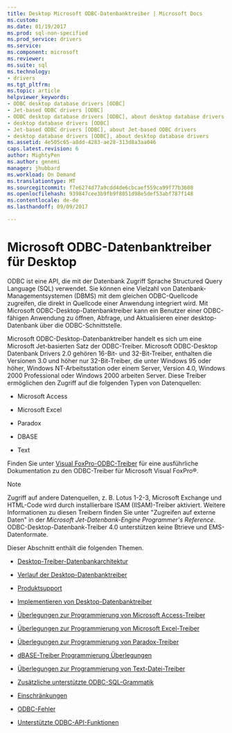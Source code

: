 ```yaml
---
title: Desktop Microsoft ODBC-Datenbanktreiber | Microsoft Docs
ms.custom: 
ms.date: 01/19/2017
ms.prod: sql-non-specified
ms.prod_service: drivers
ms.service: 
ms.component: microsoft
ms.reviewer: 
ms.suite: sql
ms.technology:
- drivers
ms.tgt_pltfrm: 
ms.topic: article
helpviewer_keywords:
- ODBC desktop database drivers [ODBC]
- Jet-based ODBC drivers [ODBC]
- ODBC desktop database drivers [ODBC], about desktop database drivers
- desktop database drivers [ODBC]
- Jet-based ODBC drivers [ODBC], about Jet-based ODBC drivers
- desktop database drivers [ODBC], about desktop database drivers
ms.assetid: 4e505c65-a8dd-4283-ae28-313d8a3aa046
caps.latest.revision: 6
author: MightyPen
ms.author: genemi
manager: jhubbard
ms.workload: On Demand
ms.translationtype: MT
ms.sourcegitcommit: f7e6274d77a9cdd4de6cbcaef559ca99f77b3608
ms.openlocfilehash: 939847cee3b9fb9f8051d98e5def53abf787f148
ms.contentlocale: de-de
ms.lasthandoff: 09/09/2017

---
```

# <a name="microsoft-odbc-desktop-database-drivers"></a>Microsoft ODBC-Datenbanktreiber für Desktop
ODBC ist eine API, die mit der Datenbank Zugriff Sprache Structured Query Language (SQL) verwendet. Sie können eine Vielzahl von Datenbank-Managementsystemen (DBMS) mit dem gleichen ODBC-Quellcode zugreifen, die direkt in Quellcode einer Anwendung integriert wird. Mit Microsoft ODBC-Desktop-Datenbanktreiber kann ein Benutzer einer ODBC-fähigen Anwendung zu öffnen, Abfrage, und Aktualisieren einer desktop-Datenbank über die ODBC-Schnittstelle.  
  
 Microsoft ODBC-Desktop-Datenbanktreiber handelt es sich um eine Microsoft Jet-basierten Satz der ODBC-Treiber. Microsoft ODBC-Desktop Datenbank Drivers 2.0 gehören 16-Bit- und 32-Bit-Treiber, enthalten die Versionen 3.0 und höher nur 32-Bit-Treiber, die unter Windows 95 oder höher, Windows NT-Arbeitsstation oder einem Server, Version 4.0, Windows 2000 Professional oder Windows 2000 arbeiten Server. Diese Treiber ermöglichen den Zugriff auf die folgenden Typen von Datenquellen:  
  
-   Microsoft Access  
  
-   Microsoft Excel  
  
-   Paradox  
  
-   DBASE  
  
-   Text  
  
 Finden Sie unter [Visual FoxPro-ODBC-Treiber](../../odbc/microsoft/visual-foxpro-odbc-driver.md) für eine ausführliche Dokumentation zu den ODBC-Treiber für Microsoft Visual FoxPro®.  
  
> [!NOTE]  
>  Zugriff auf andere Datenquellen, z. B. Lotus 1-2-3, Microsoft Exchange und HTML-Code wird durch installierbare ISAM (IISAM)-Treiber aktiviert. Weitere Informationen zu diesen Treibern finden Sie unter "Zugreifen auf externe Daten" in der *Microsoft Jet-Datenbank-Engine Programmer's Reference*. ODBC-Desktop-Datenbank-Treiber 4.0 unterstützen keine Btrieve und EMS-Datenformate.  
  
 Dieser Abschnitt enthält die folgenden Themen.  
  
-   [Desktop-Treiber-Datenbankarchitektur](../../odbc/microsoft/desktop-database-drivers-architecture.md)  
  
-   [Verlauf der Desktop-Datenbanktreiber](../../odbc/microsoft/history-of-the-desktop-database-drivers.md)  
  
-   [Produktsupport](../../odbc/microsoft/product-support.md)  
  
-   [Implementieren von Desktop-Datenbanktreiber](../../odbc/microsoft/implementing-desktop-database-drivers.md)  
  
-   [Überlegungen zur Programmierung von Microsoft Access-Treiber](../../odbc/microsoft/microsoft-access-driver-programming-considerations.md)  
  
-   [Überlegungen zur Programmierung von Microsoft Excel-Treiber](../../odbc/microsoft/microsoft-excel-driver-programming-considerations.md)  
  
-   [Überlegungen zur Programmierung von Paradox-Treiber](../../odbc/microsoft/paradox-driver-programming-considerations.md)  
  
-   [dBASE-Treiber Programmierung Überlegungen](../../odbc/microsoft/dbase-driver-programming-considerations.md)  
  
-   [Überlegungen zur Programmierung von Text-Datei-Treiber](../../odbc/microsoft/text-file-driver-programming-considerations.md)  
  
-   [Zusätzliche unterstützte ODBC-SQL-Grammatik](../../odbc/microsoft/additional-supported-odbc-sql-grammar.md)  
  
-   [Einschränkungen](../../odbc/microsoft/limitations.md)  
  
-   [ODBC-Fehler](../../odbc/microsoft/odbc-errors.md)  
  
-   [Unterstützte ODBC-API-Funktionen](../../odbc/microsoft/supported-odbc-api-functions.md)

